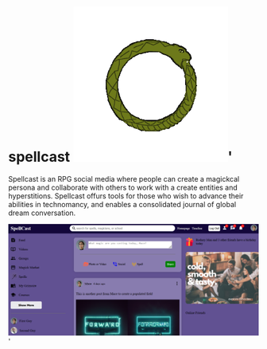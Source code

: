 # spellcast !['test'](https://github.com/eggsmayhem/spellcast/blob/main/promotional/orospinfast.gif)'

Spellcast is an RPG social media where people can create a magickcal persona and collaborate with others to work with a create entities and hyperstitions. Spellcast offurs tools for those who wish to advance their abilities in technomancy, and enables a consolidated journal of global dream conversation.


!['test'](https://github.com/eggsmayhem/spellcast/blob/main/promotional/spellcastfront.png)'
